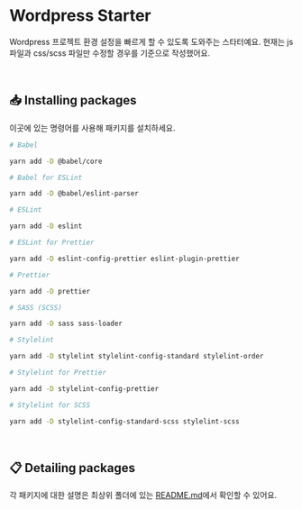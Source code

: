 # Wordpress Starter

Wordpress 프로젝트 환경 설정을 빠르게 할 수 있도록 도와주는 스타터예요. 현재는 js 파일과 css/scss 파일만 수정할 경우를 기준으로 작성했어요.

<br>

## 📥 Installing packages

이곳에 있는 명령어를 사용해 패키지를 설치하세요.

```bash
# Babel

yarn add -D @babel/core

# Babel for ESLint

yarn add -D @babel/eslint-parser

# ESLint

yarn add -D eslint

# ESLint for Prettier

yarn add -D eslint-config-prettier eslint-plugin-prettier

# Prettier

yarn add -D prettier

# SASS (SCSS)

yarn add -D sass sass-loader

# Stylelint

yarn add -D stylelint stylelint-config-standard stylelint-order

# Stylelint for Prettier

yarn add -D stylelint-config-prettier

# Stylelint for SCSS

yarn add -D stylelint-config-standard-scss stylelint-scss
```

<br>

## 📋 Detailing packages

각 패키지에 대한 설명은 최상위 폴더에 있는 [README.md](https://github.com/biniruu/starter-kit-frontend#detailing-packages)에서 확인할 수 있어요.
